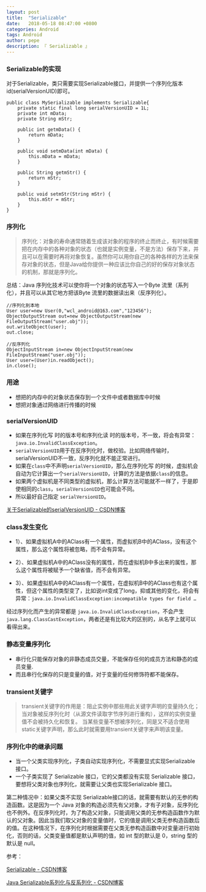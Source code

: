 ```yaml
---
layout: post
title:  "Serializable"
date:   2018-05-18 08:47:00 +0800
categories: Android
tags: Android
author: pepe
description: 『 Serializable 』
---
```


### **Serializable的实现**
对于Serializable，类只需要实现Serializable接口，并提供一个序列化版本id(serialVersionUID)即可。
```
public class MySerializable implements Serializable{
    private static final long serialVersionUID = 1L;
    private int mData;
    private String mStr;

    public int getmData() {
        return mData;
    }

    public void setmData(int mData) {
        this.mData = mData;
    }

    public String getmStr() {
        return mStr;
    }

    public void setmStr(String mStr) {
        this.mStr = mStr;
    }
}
```
### **序列化**

> 序列化：对象的寿命通常随着生成该对象的程序的终止而终止，有时候需要把在内存中的各种对象的状态（也就是实例变量，不是方法）保存下来，并且可以在需要时再将对象恢复。虽然你可以用你自己的各种各样的方法来保存对象的状态，但是Java给你提供一种应该比你自己的好的保存对象状态的机制，那就是序列化。

总结：Java 序列化技术可以使你将一个对象的状态写入一个Byte 流里（系列化），并且可以从其它地方把该Byte 流里的数据读出来（反序列化）。

```
//序列化到本地
User user=new User(0,"wcl_android@163.com","123456");
ObjectOutputStream out=new ObjectOutputStream(new FileOutputStream("user.obj"));
out.writeObject(user);
out.close;

//反序列化
ObjectInputStream in=new ObjectInputStream(new FileInputStream("user.obj"));
User user=(User)in.readObject();
in.close();
```

### **用途**

* 想把的内存中的对象状态保存到一个文件中或者数据库中时候
* 想把对象通过网络进行传播的时候

### **serialVersionUID**

* 如果在序列化写 时的版本号和序列化读 时的版本号，不一致，将会有异常：`java.io.InvalidClassException`。
* `serialVersionUID`用于在反序列化时，做校验。比如网络传输时，serialVersionUID不一致，反序列化就不能正常进行。
* 如果在`class`中不声明`serialVersionUID`，那么在序列化写 的时候，虚拟机会自动为它计算出一个`serialVersionUID`，计算的方法是依据`class`的信息。
* 如果两个虚拟机是不同类型的虚拟机，那么计算方法可能就不一样了，于是即使相同的`class`，`serialVersionUID`也可能会不同。
* 所以最好自己指定 `serialVersionUID`。

[关于Serializable的serialVersionUID - CSDN博客](https://blog.csdn.net/smcwwh/article/details/8787561)

### **class发生变化**

 - 1）、如果虚拟机A中的AClass有一个属性，而虚拟机B中的AClass，没有这个属性，那么这个属性将被忽略，而不会有异常。

 - 2）、如果虚拟机A中的AClass没有的属性，而在虚拟机B中多出来的属性，那么这个属性将被赋予一个缺省值，而不会有异常。

 - 3）、如果虚拟机A中的AClass有一个属性，在虚拟机B中的AClass也有这个属性，但这个属性的类型变了，比如说int变成了long，抑或其他的变化，将会有异常：`java.io.InvalidClassException:incompatible types for field …`

经过序列化而产生的异常都是 `java.io.InvalidClassException`，不会产生`java.lang.ClassCastException`，两者还是有比较大的区别的，从名字上就可以看得出来。

### **静态变量序列化**

* 串行化只能保存对象的非静态成员交量，不能保存任何的成员方法和静态的成员变量.
* 而且串行化保存的只是变量的值，对于变量的任何修饰符都不能保存。

### **transient关键字**

> transient关键字的作用是：阻止实例中那些用此关键字声明的变量持久化；当对象被反序列化时（从源文件读取字节序列进行重构），这样的实例变量值不会被持久化和恢复。
> 当某些变量不想被序列化，同是又不适合使用static关键字声明，那么此时就需要用transient关键字来声明该变量。

### **序列化中的继承问题**

* 当一个父类实现序列化，子类自动实现序列化，不需要显式实现Serializable接口。
* 一个子类实现了 Serializable 接口，它的父类都没有实现 Serializable 接口，要想将父类对象也序列化，就需要让父类也实现Serializable 接口。

第二种情况中：如果父类不实现 Serializable接口的话，就需要有默认的无参的构造函数。这是因为一个 Java 对象的构造必须先有父对象，才有子对象，反序列化也不例外。在反序列化时，为了构造父对象，只能调用父类的无参构造函数作为默认的父对象。因此当我们取父对象的变量值时，它的值是调用父类无参构造函数后的值。在这种情况下，在序列化时根据需要在父类无参构造函数中对变量进行初始化，否则的话，父类变量值都是默认声明的值，如 int 型的默认是 0，string 型的默认是 null。

参考：

[Serializable - CSDN博客](https://blog.csdn.net/u011568312/article/details/57611440)

[Java Serializable系列化与反系列化 - CSDN博客](https://blog.csdn.net/smcwwh/article/details/7032764)
